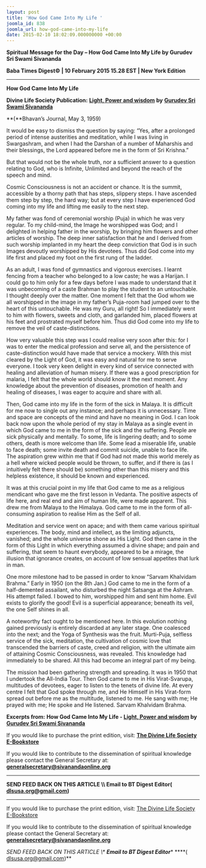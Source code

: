 ```yaml
---
layout: post
title: 'How God Came Into My Life '
joomla_id: 838
joomla_url: how-god-came-into-my-life
date: 2015-02-10 18:02:09.000000000 +00:00
---
```

  

















































**Spiritual Message for the Day – How God Came Into My Life by Gurudev Sri Swami Sivananda**

**Baba Times Digest© | 10 February 2015 15.28 EST | New York Edition**

* * *  


**How God Came Into My Life**

**Divine Life Society Publication:** [**Light, Power and wisdom**](http://www.dlshq.org/download/lightpower.htm#_VPID_139) **by** [**Gurudev Sri Swami Sivananda**](http://www.dlshq.org/saints/siva.htm)

**(**Bhavan’s Journal, May 3, 1959)

It would be easy to dismiss the question by saying: “Yes, after a prolonged period of intense austerities and meditation, while I was living in Swargashram, and when I had the Darshan of a number of Maharshis and their blessings, the Lord appeared before me in the form of Sri Krishna.”

But that would not be the whole truth, nor a sufficient answer to a question relating to God, who is Infinite, Unlimited and beyond the reach of the speech and mind.

Cosmic Consciousness is not an accident or chance. It is the summit, accessible by a thorny path that has steps, slippery steps. I have ascended them step by step, the hard way; but at every step I have experienced God coming into my life and lifting me easily to the next step.

My father was fond of ceremonial worship (Puja) in which he was very regular. To my child-mind, the Image he worshipped was God; and I delighted in helping father in the worship, by bringing him flowers and other articles of worship. The deep inner satisfaction that he and I derived from such worship implanted in my heart the deep conviction that God is in such Images devoutly worshipped by His devotees. Thus did God come into my life first and placed my foot on the first rung of the ladder.

As an adult, I was fond of gymnastics and vigorous exercises. I learnt fencing from a teacher who belonged to a low caste; he was a Harijan. I could go to him only for a few days before I was made to understand that it was unbecoming of a caste Brahman to play the student to an untouchable. I thought deeply over the matter. One moment I felt that the God whom we all worshipped in the image in my father’s Puja-room had jumped over to the heart of this untouchable. He was my Guru, all right! So I immediately went to him with flowers, sweets and cloth, and garlanded him, placed flowers at his feet and prostrated myself before him. Thus did God come into my life to remove the veil of caste-distinctions.

How very valuable this step was I could realise very soon after this: for I was to enter the medical profession and serve all, and the persistence of caste-distinction would have made that service a mockery. With this mist cleared by the Light of God, it was easy and natural for me to serve everyone. I took very keen delight in every kind of service connected with healing and alleviation of human misery. If there was a good prescription for malaria, I felt that the whole world should know it the next moment. Any knowledge about the prevention of diseases, promotion of health and healing of diseases, I was eager to acquire and share with all.

Then, God came into my life in the form of the sick in Malaya. It is difficult for me now to single out any instance; and perhaps it is unnecessary. Time and space are concepts of the mind and have no meaning in God. I can look back now upon the whole period of my stay in Malaya as a single event in which God came to me in the form of the sick and the suffering. People are sick physically and mentally. To some, life is lingering death; and to some others, death is more welcome than life. Some lead a miserable life, unable to face death; some invite death and commit suicide, unable to face life. The aspiration grew within me that if God had not made this world merely as a hell where wicked people would be thrown, to suffer, and if there is (as I intuitively felt there should be) something other than this misery and this helpless existence, it should be known and experienced.

It was at this crucial point in my life that God came to me as a religious mendicant who gave me the first lesson in Vedanta. The positive aspects of life here, and real end and aim of human life, were made apparent. This drew me from Malaya to the Himalaya. God came to me in the form of all-consuming aspiration to realise Him as the Self of all.

Meditation and service went on apace; and with them came various spiritual experiences. The body, mind and intellect, as the limiting adjuncts, vanished; and the whole universe shone as His Light. God then came in the form of this Light in which everything assumed a divine shape; and pain and suffering, that seem to haunt everybody, appeared to be a mirage, the illusion that ignorance creates, on account of low sensual appetites that lurk in man.

One more milestone had to be passed in order to know “Sarvam Khalvidam Brahma.” Early in 1950 (on the 8th Jan.) God came to me in the form of a half-demented assailant, who disturbed the night Satsanga at the Ashram. His attempt failed. I bowed to him, worshipped him and sent him home. Evil exists to glorify the good! Evil is a superficial appearance; beneath its veil, the one Self shines in all.

A noteworthy fact ought to be mentioned here. In this evolution nothing gained previously is entirely discarded at any later stage. One coalesced into the next; and the Yoga of Synthesis was the fruit. Murti-Puja, selfless service of the sick, meditation, the cultivation of cosmic love that transcended the barriers of caste, creed and religion, with the ultimate aim of attaining Cosmic Consciousness, was revealed. This knowledge had immediately to be shared. All this had become an integral part of my being.

The mission had been gathering strength and spreading. It was in 1950 that I undertook the All-India Tour. Then God came to me in His Virat-Svarupa, multitudes of devotees, eager to listen to the tenets of divine life. At every centre I felt that God spoke through me, and He Himself in His Virat-form spread out before me as the multitude, listened to me. He sang with me; He prayed with me; He spoke and He listened. Sarvam Khalvidam Brahma.



**Excerpts from:** **How God Came Into My Life - [Light, Power and wisdom](http://www.dlshq.org/download/lightpower.htm#_VPID_139) by** [**Gurudev Sri Swami Sivananda**](http://www.dlshq.org/saints/siva.htm)

If you would like to purchase the print edition, visit: **[The Divine Life Society E-Bookstore](http://www.dlshq.org/download/download.htm)**

If you would like to contribute to the dissemination of spiritual knowledge please contact the General Secretary at: [](mailto:%20%3Cscript%20type=%27text/javascript%27%3E%20%3C%21--%20var%20prefix%20=%20%27ma%27%20+%20%27il%27%20+%20%27to%27;%20var%20path%20=%20%27hr%27%20+%20%27ef%27%20+%20%27=%27;%20var%20addy57016%20=%20%27generalsecretary%27%20+%20%27@%27;%20addy57016%20=%20addy57016%20+%20%27sivanandaonline%27%20+%20%27.%27%20+%20%27org%27;%20document.write%28%27%3Ca%20%27%20+%20path%20+%20%27%5C%27%27%20+%20prefix%20+%20%27:%27%20+%20addy57016%20+%20%27%5C%27%3E%27%29;%20document.write%28addy57016%29;%20document.write%28%27%3C%5C/a%3E%27%29;%20//--%3E%5Cn%20%3C/script%3E%3Cscript%20type=%27text/javascript%27%3E%20%3C%21--%20document.write%28%27%3Cspan%20style=%5C%27display:%20none;%5C%27%3E%27%29;%20//--%3E%20%3C/script%3EThis%20email%20address%20is%20being%20protected%20from%20spambots.%20You%20need%20JavaScript%20enabled%20to%20view%20it.%20%3Cscript%20type=%27text/javascript%27%3E%20%3C%21--%20document.write%28%27%3C/%27%29;%20document.write%28%27span%3E%27%29;%20//--%3E%20%3C/script%3E?subject=Contribution%20to%20Dissemination%20of%20Spiritual%20Knowledge) **generalsecretary@sivanandaonline.org**

****

**SEND FEED BACK ON THIS ARTICLE \\\ Email to BT Digest Editor[](mailto:%20%3Cscript%20type=%27text/javascript%27%3E%20%3C%21--%20var%20prefix%20=%20%27ma%27%20+%20%27il%27%20+%20%27to%27;%20var%20path%20=%20%27hr%27%20+%20%27ef%27%20+%20%27=%27;%20var%20addy72654%20=%20%27dlsusa.org%27%20+%20%27@%27;%20addy72654%20=%20addy72654%20+%20%27gmail%27%20+%20%27.%27%20+%20%27com%27;%20document.write%28%27%3Ca%20%27%20+%20path%20+%20%27%5C%27%27%20+%20prefix%20+%20%27:%27%20+%20addy72654%20+%20%27%5C%27%3E%27%29;%20document.write%28addy72654%29;%20document.write%28%27%3C%5C/a%3E%27%29;%20//--%3E%5Cn%20%3C/script%3E%3Cscript%20type=%27text/javascript%27%3E%20%3C%21--%20document.write%28%27%3Cspan%20style=%5C%27display:%20none;%5C%27%3E%27%29;%20//--%3E%20%3C/script%3EThis%20email%20address%20is%20being%20protected%20from%20spambots.%20You%20need%20JavaScript%20enabled%20to%20view%20it.%20%3Cscript%20type=%27text/javascript%27%3E%20%3C%21--%20document.write%28%27%3C/%27%29;%20document.write%28%27span%3E%27%29;%20//--%3E%20%3C/script%3E?subject=DLS%20Posts)( [dlsusa.org@gmail.com](mailto:dlsusa.org@gmail.com))**



* * *



  

If you would like to purchase the print edition, visit: [The Divine Life Society E-Bookstore](http://www.dlshq.org/download/download.htm)

If you would like to contribute to the dissemination of spiritual knowledge please contact the General Secretary at: **[generalsecretary@sivanandaonline.org](mailto:generalsecretary@sivanandaonline.org)**

**SEND FEED BACK ON THIS ARTICLE \\\**  **Email to BT Digest Editor**** [](mailto:%20%3Cscript%20type=%27text/javascript%27%3E%20%3C%21--%20var%20prefix%20=%20%27ma%27%20+%20%27il%27%20+%20%27to%27;%20var%20path%20=%20%27hr%27%20+%20%27ef%27%20+%20%27=%27;%20var%20addy72654%20=%20%27dlsusa.org%27%20+%20%27@%27;%20addy72654%20=%20addy72654%20+%20%27gmail%27%20+%20%27.%27%20+%20%27com%27;%20document.write%28%27%3Ca%20%27%20+%20path%20+%20%27%5C%27%27%20+%20prefix%20+%20%27:%27%20+%20addy72654%20+%20%27%5C%27%3E%27%29;%20document.write%28addy72654%29;%20document.write%28%27%3C%5C/a%3E%27%29;%20//--%3E%5Cn%20%3C/script%3E%3Cscript%20type=%27text/javascript%27%3E%20%3C%21--%20document.write%28%27%3Cspan%20style=%5C%27display:%20none;%5C%27%3E%27%29;%20//--%3E%20%3C/script%3EThis%20email%20address%20is%20being%20protected%20from%20spambots.%20You%20need%20JavaScript%20enabled%20to%20view%20it.%20%3Cscript%20type=%27text/javascript%27%3E%20%3C%21--%20document.write%28%27%3C/%27%29;%20document.write%28%27span%3E%27%29;%20//--%3E%20%3C/script%3E?subject=DLS%20Posts)****( [dlsusa.org@gmail.com](mailto:dlsusa.org@gmail.com))**  
